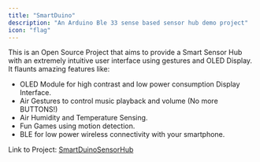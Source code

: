 ```yaml
---
title: "SmartDuino"
description: "An Arduino Ble 33 sense based sensor hub demo project"
icon: "flag"
---
```


This is an Open Source Project that aims to provide a Smart Sensor Hub with an extremely intuitive user interface using gestures and OLED Display. It flaunts amazing features like:

- OLED Module for high contrast and low power consumption Display Interface.
- Air Gestures to control music playback and volume (No more BUTTONS!)
- Air Humidity and Temperature Sensing.
- Fun Games using motion detection.
- BLE for low power wireless connectivity with your smartphone.

Link to Project: [SmartDuinoSensorHub](https://github.com/DhruvaG2000/SmartDuinoSensorHub)